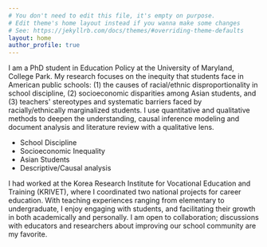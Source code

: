 ```yaml
---
# You don't need to edit this file, it's empty on purpose.
# Edit theme's home layout instead if you wanna make some changes
# See: https://jekyllrb.com/docs/themes/#overriding-theme-defaults
layout: home
author_profile: true
---
```


I am a PhD student in Education Policy at the University of Maryland, College Park. My research focuses on the inequity that students face in American public schools: (1) the causes of racial/ethnic disproportionality in school discipline, (2) socioeconomic disparities among Asian students, and (3) teachers' stereotypes and systematic barriers faced by racially/ethnically marginalized students. I use quantitative and qualitative methods to deepen the understanding, causal inference modeling and document analysis and literature review with a qualitative lens.
  - School Discipline
  - Socioeconomic Inequality
  - Asian Students
  - Descriptive/Causal analysis

I had worked at the Korea Research Institute for Vocational Education and Training (KRIVET), where I coordinated two national projects for career education. With teaching experiences ranging from elementary to undergraduate, I enjoy engaging with students, and facilitating their growth in both academically and personally. I am open to collaboration; discussions with educators and researchers about improving our school community are my favorite.

